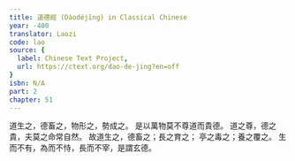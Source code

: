 ```yaml
---
title: 道德經 (Dàodéjīng) in Classical Chinese
year: -400
translator: Laozi
code: lao
source: {
  label: Chinese Text Project,
  url: https://ctext.org/dao-de-jing?en=off
}
isbn: N/A
part: 2
chapter: 51
---
```

道生之，德畜之，物形之，勢成之。
是以萬物莫不尊道而貴德。
道之尊，德之貴，夫莫之命常自然。
故道生之，德畜之；長之育之；
亭之毒之；養之覆之。
生而不有，為而不恃，長而不宰，是謂玄德。